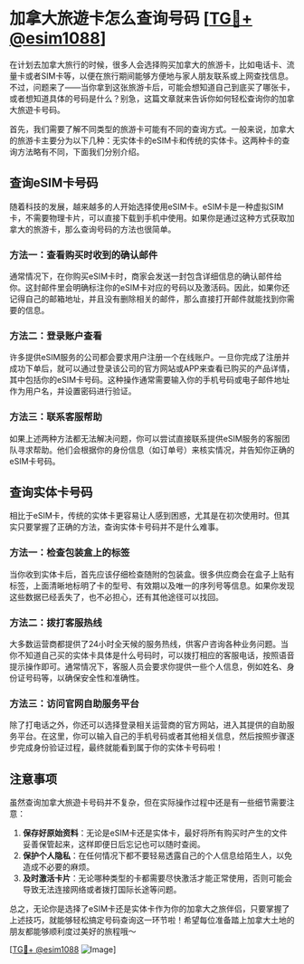 # 加拿大旅遊卡怎么查询号码 [[TG💪+ @esim1088](https://t.me/s/esim1088)]

在计划去加拿大旅行的时候，很多人会选择购买加拿大的旅游卡，比如电话卡、流量卡或者SIM卡等，以便在旅行期间能够方便地与家人朋友联系或上网查找信息。不过，问题来了——当你拿到这张旅游卡后，可能会想知道自己到底买了哪张卡，或者想知道具体的号码是什么？别急，这篇文章就来告诉你如何轻松查询你的加拿大旅遊卡号码。

首先，我们需要了解不同类型的旅游卡可能有不同的查询方式。一般来说，加拿大的旅游卡主要分为以下几种：无实体卡的eSIM卡和传统的实体卡。这两种卡的查询方法略有不同，下面我们分别介绍。

## 查询eSIM卡号码

随着科技的发展，越来越多的人开始选择使用eSIM卡。eSIM卡是一种虚拟SIM卡，不需要物理卡片，可以直接下载到手机中使用。如果你是通过这种方式获取加拿大的旅游卡，那么查询号码的方法也很简单。

### 方法一：查看购买时收到的确认邮件
通常情况下，在你购买eSIM卡时，商家会发送一封包含详细信息的确认邮件给你。这封邮件里会明确标注你的eSIM卡对应的号码以及激活码。因此，如果你还记得自己的邮箱地址，并且没有删除相关的邮件，那么直接打开邮件就能找到你需要的信息。

### 方法二：登录账户查看
许多提供eSIM服务的公司都会要求用户注册一个在线账户。一旦你完成了注册并成功下单后，就可以通过登录该公司的官方网站或APP来查看已购买的产品详情，其中包括你的eSIM卡号码。这种操作通常需要输入你的手机号码或电子邮件地址作为用户名，并设置密码进行验证。

### 方法三：联系客服帮助
如果上述两种方法都无法解决问题，你可以尝试直接联系提供eSIM服务的客服团队寻求帮助。他们会根据你的身份信息（如订单号）来核实情况，并告知你正确的eSIM卡号码。

## 查询实体卡号码

相比于eSIM卡，传统的实体卡更容易让人感到困惑，尤其是在初次使用时。但其实只要掌握了正确的方法，查询实体卡号码并不是什么难事。

### 方法一：检查包装盒上的标签
当你收到实体卡后，首先应该仔细检查随附的包装盒。很多供应商会在盒子上贴有标签，上面清晰地标明了卡的型号、有效期以及唯一的序列号等信息。如果你发现这些数据已经丢失了，也不必担心，还有其他途径可以找回。

### 方法二：拨打客服热线
大多数运营商都提供了24小时全天候的服务热线，供客户咨询各种业务问题。当你不知道自己买的实体卡具体是什么号码时，可以拨打相应的客服电话，按照语音提示操作即可。通常情况下，客服人员会要求你提供一些个人信息，例如姓名、身份证号码等，以确保安全性和准确性。

### 方法三：访问官网自助服务平台
除了打电话之外，你还可以选择登录相关运营商的官方网站，进入其提供的自助服务平台。在这里，你可以输入自己的手机号码或者其他相关信息，然后按照步骤逐步完成身份验证过程，最终就能看到属于你的实体卡号码啦！

## 注意事项

虽然查询加拿大旅遊卡号码并不复杂，但在实际操作过程中还是有一些细节需要注意：

1. **保存好原始资料**：无论是eSIM卡还是实体卡，最好将所有购买时产生的文件妥善保管起来，这样即便日后忘记也可以随时查阅。
2. **保护个人隐私**：在任何情况下都不要轻易透露自己的个人信息给陌生人，以免造成不必要的麻烦。
3. **及时激活卡片**：无论哪种类型的卡都需要尽快激活才能正常使用，否则可能会导致无法连接网络或者拨打国际长途等问题。

总之，无论你是选择了eSIM卡还是实体卡作为你的加拿大之旅伴侣，只要掌握了上述技巧，就能够轻松搞定号码查询这一环节啦！希望每位准备踏上加拿大土地的朋友都能够顺利度过美好的旅程哦～

[[TG💪+ @esim1088](https://t.me/s/esim1088) ![Image](https://i.postimg.cc/4NQfJmqS/Snipaste-2025-05-13-00-14-12.png)]